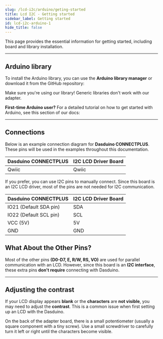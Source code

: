 ```yaml
---
slug: /lcd-i2c/arduino/geting-started
title: Lcd I2C - Getting started
sidebar_label: Getting started
id: lcd-i2c-arduino-1
hide_title: false
---
```


This page provides the essential information for getting started, including board and library installation.

--- 

## Arduino library

To install the Arduino library, you can use the **Arduino library manager** or download it from the GitHub repository:

<QuickLink  
  title="Soldered 16x2 LCD I2C Arduino Library"  
  description="16x2 LCD I2C Arduino library by Soldered"  
  url="https://github.com/SolderedElectronics/Soldered-16x2-LCD-Arduino-Library"  
/>  

<WarningBox>Make sure you're using our library! Generic libraries don't work with our adapter.</WarningBox>

<InfoBox>

**First-time Arduino user?** For a detailed tutorial on how to get started with Arduino, see this section of our docs:

<QuickLink  
  title="Getting started with Arduino"  
  description="A full, comprehensive tutorial on how to fully set up and upload code for the first time on an Arduino board, from scratch!"  
  url="/documentation/arduino/quick-start-guide"  
/>  

</InfoBox>

--- 

## Connections

Below is an example connection diagram for **Dasduino CONNECTPLUS**. These pins will be used in the examples throughout this documentation.

| **Dasduino CONNECTPLUS** | **I2C LCD Driver Board** |
| ------------------------ | ------------------------ |
| Qwiic                    | Qwiic                    |

<InfoBox> If you prefer, you can use I2C pins to manually connect. Since this board is an I2C LCD driver, most of the pins are not needed for I2C communication. </InfoBox>

| **Dasduino CONNECTPLUS** | **I2C LCD Driver Board** |
| ------------------------ | ------------------------ |
| IO21 (Default SDA pin)   | SDA                      |
| IO22 (Default SCL pin)   | SCL                      |
| VCC (5V)                 | 5V                       |
| GND                      | GND                      |

## What About the Other Pins?
Most of the other pins **(D0-D7, E, R/W, RS, VO)** are used for parallel communication with an LCD. However, since this board is an **I2C interface**, these extra pins **don't require** connecting with Dasduino.

<CenteredImage src="/img/lcd-i2c/whatabouttheotherpins.png" alt="contrast control" caption="LCD I2C adapter on the LCD display" width="500px"/>

--- 

## Adjusting the contrast
If your LCD display appears **blank** or the **characters** are **not visible**, you may need to adjust the **contrast**. This is a common issue when first setting up an LCD with the Dasduino.

On the back of the adapter board, there is a small potentiometer (usually a square component with a tiny screw). Use a small screwdriver to carefully turn it left or right until the characters become visible.

<CenteredImage src="/img/lcd-i2c/contrast_onboard.png" alt="contrast control" caption="Potentiometer on the LCD I2C adapter" width="500px"/>